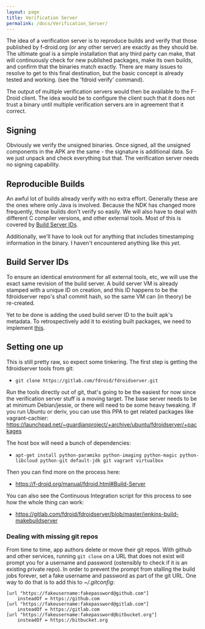 ```yaml
---
layout: page
title: Verification Server
permalink: /docs/Verification_Server/
---
```


The idea of a verification server is to reproduce builds and verify that
those published by f-droid.org (or any other server) are exactly as they
should be. The ultimate goal is a simple installation that any third
party can make, that will continuously check for new published packages,
make its own builds, and confirm that the binaries match exactly. There
are many issues to resolve to get to this final destination, but the
basic concept is already tested and working. (see the 'fdroid verify'
command).

The output of multiple verification servers would then be available to
the F-Droid client. The idea would be to configure the client such that
it does not trust a binary until multiple verification servers are in
agreement that it correct.

## Signing

Obviously we verify the unsigned binaries. Once signed, all the unsigned
components in the APK are the same - the signature is additional data.
So we just unpack and check everything but that. The verification server
needs no signing capability.


## Reproducible Builds

An awful lot of builds already verify with no extra effort. Generally
these are the ones where only Java is involved. Because the NDK has
changed more frequently, those builds don't verify so easily. We will
also have to deal with different C compiler versions, and other external
tools. Most of this is covered by [Build Server IDs](#Build-Server-IDs).

Additionally, we'll have to look out for anything that includes
timestamping information in the binary. I haven't encountered anything
like this *yet*.

## Build Server IDs<a name="Build-Server-IDs"></a>

To ensure an identical environment for all external tools, etc, we will
use the exact same revision of the build server. A build server VM is
already stamped with a unique ID on creation, and this ID happens to be
the fdroidserver repo's sha1 commit hash, so the same VM can (in theory)
be re-created.

Yet to be done is adding the used build server ID to the built apk's
metadata. To retrospectively add it to existing built packages, we need
to implement
[this](https://f-droid.org/repository/issues/?do=view_issue&issue=420).

## Setting one up

This is still pretty raw, so expect some tinkering. The first step is
getting the fdroidserver tools from git:

- `git clone https://gitlab.com/fdroid/fdroidserver.git`

Run the tools directly out of git, that's going to be the easiest for
now since the verification server stuff is a moving target. The base
server needs to be at minimum Debian/jessie, or there will need to be
some heavy tweaking. If you run Ubuntu or deriv, you can use this PPA to
get related packages like vagrant-cachier:
<https://launchpad.net/~guardianproject/+archive/ubuntu/fdroidserver/+packages>

The host box will need a bunch of dependencies:

-   `apt-get install python-paramiko python-imaging
    python-magic python-libcloud python-git default-jdk git vagrant
    virtualbox`

Then you can find more on the process here:

-   <https://f-droid.org/manual/fdroid.html#Build-Server>

You can also see the Continuous Integration script for this process to
see how the whole thing can work:

-   <https://gitlab.com/fdroid/fdroidserver/blob/master/jenkins-build-makebuildserver>

### Dealing with missing git repos

From time to time, app authors delete or move their git repos. With
github and other services, running `git clone` on
a URL that does not exist will prompt you for a username and password
(ostensibly to check if it is an existing private repo). In order to
prevent the prompt from stalling the build jobs forever, set a fake
username and password as part of the git URL. One way to do that is to
add this to <em>\~/.gitconfig</em>:

```
[url "https://fakeusername:fakepassword@github.com"]
    insteadOf = https://github.com
[url "https://fakeusername:fakepassword@gitlab.com"]
    insteadOf = https://gitlab.com
[url "https://fakeusername:fakepassword@bitbucket.org"]
    insteadOf = https://bitbucket.org

```
